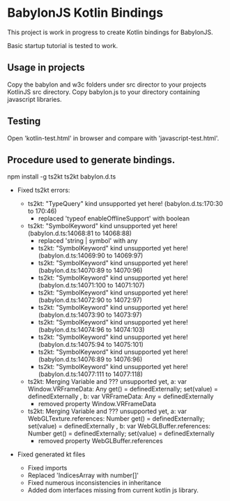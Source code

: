 # BabylonJS Kotlin Bindings

This project is work in progress to create Kotlin bindings for BabylonJS.

Basic startup tutorial is tested to work.

## Usage in projects

Copy the babylon and w3c folders under src director to your projects KotlinJS src directory.
Copy babylon.js to your directory containing javascript libraries.

## Testing

Open 'kotlin-test.html' in browser and compare with 'javascript-test.html'.

## Procedure used to generate bindings.

npm install -g ts2kt
ts2kt babylon.d.ts

- Fixed ts2kt errors:
    - ts2kt: "TypeQuery" kind unsupported yet here! (babylon.d.ts:170:30 to 170:46)
        - replaced 'typeof enableOfflineSupport' with boolean
    - ts2kt: "SymbolKeyword" kind unsupported yet here! (babylon.d.ts:14068:81 to 14068:88)
        - replaced 'string | symbol' with any
        - ts2kt: "SymbolKeyword" kind unsupported yet here! (babylon.d.ts:14069:90 to 14069:97)
        - ts2kt: "SymbolKeyword" kind unsupported yet here! (babylon.d.ts:14070:89 to 14070:96)
        - ts2kt: "SymbolKeyword" kind unsupported yet here! (babylon.d.ts:14071:100 to 14071:107)
        - ts2kt: "SymbolKeyword" kind unsupported yet here! (babylon.d.ts:14072:90 to 14072:97)
        - ts2kt: "SymbolKeyword" kind unsupported yet here! (babylon.d.ts:14073:90 to 14073:97)
        - ts2kt: "SymbolKeyword" kind unsupported yet here! (babylon.d.ts:14074:96 to 14074:103)
        - ts2kt: "SymbolKeyword" kind unsupported yet here! (babylon.d.ts:14075:94 to 14075:101)
        - ts2kt: "SymbolKeyword" kind unsupported yet here! (babylon.d.ts:14076:89 to 14076:96)
        - ts2kt: "SymbolKeyword" kind unsupported yet here! (babylon.d.ts:14077:111 to 14077:118)
    - ts2kt: Merging Variable and ??? unsupported yet, a: var Window.VRFrameData: Any get() = definedExternally; set(value) = definedExternally
    , b: var VRFrameData: Any = definedExternally
        - removed property Window.VRFrameData
    - ts2kt: Merging Variable and ??? unsupported yet, a: var WebGLTexture.references: Number get() = definedExternally; set(value) = definedExternally
    , b: var WebGLBuffer.references: Number get() = definedExternally; set(value) = definedExternally
        - removed property WebGLBuffer.references

- Fixed generated kt files
    - Fixed imports
    - Replaced 'IndicesArray with number[]'
    - Fixed numerous inconsistencies in inheritance
    - Added dom interfaces missing from current kotlin js library.